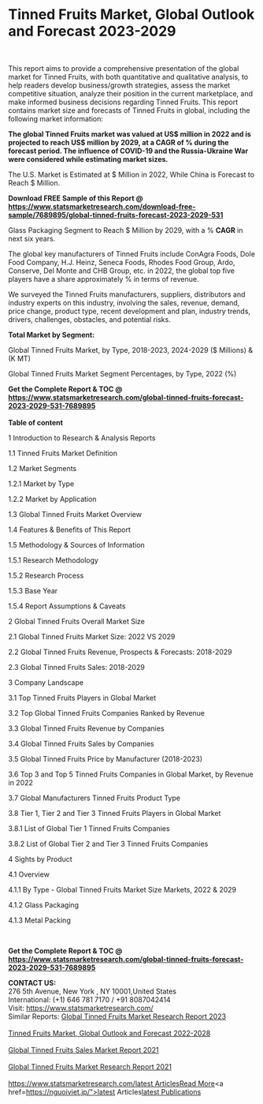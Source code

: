 <h1>Tinned Fruits Market, Global Outlook and Forecast 2023-2029</h1><br/><p>This report aims to provide a comprehensive presentation of the global market for Tinned Fruits, with both quantitative and qualitative analysis, to help readers develop business/growth strategies, assess the market competitive situation, analyze their position in the current marketplace, and make informed business decisions regarding Tinned Fruits. This report contains market size and forecasts of Tinned Fruits in global, including the following market information:</p><p><strong>The global Tinned Fruits market was valued at US$ million in 2022 and is projected to reach US$ million by 2029, at a <strong>CAGR</strong> of % during the forecast period. The influence of COVID-19 and the Russia-Ukraine War were considered while estimating market sizes.</strong></p><p>The U.S. Market is Estimated at $ Million in 2022, While China is Forecast to Reach $ Million.</p><p><strong>Download FREE Sample of this Report @ <a href="https://www.statsmarketresearch.com/download-free-sample/7689895/global-tinned-fruits-forecast-2023-2029-531">https://www.statsmarketresearch.com/download-free-sample/7689895/global-tinned-fruits-forecast-2023-2029-531</a></strong></p><p>Glass Packaging Segment to Reach $ Million by 2029, with a % <strong>CAGR</strong> in next six years.</p><p>The global key manufacturers of Tinned Fruits include ConAgra Foods, Dole Food Company, H.J. Heinz, Seneca Foods, Rhodes Food Group, Ardo, Conserve, Del Monte and CHB Group, etc. in 2022, the global top five players have a share approximately % in terms of revenue.</p><p>We surveyed the Tinned Fruits manufacturers, suppliers, distributors and industry experts on this industry, involving the sales, revenue, demand, price change, product type, recent development and plan, industry trends, drivers, challenges, obstacles, and potential risks.</p><p><strong>Total Market by Segment:</strong></p><p>Global Tinned Fruits Market, by Type, 2018-2023, 2024-2029 ($ Millions) & (K MT)</p><p>Global Tinned Fruits Market Segment Percentages, by Type, 2022 (%)</p><div><b>Get the Complete Report & TOC @ <a href="https://www.statsmarketresearch.com/global-tinned-fruits-forecast-2023-2029-531-7689895">https://www.statsmarketresearch.com/global-tinned-fruits-forecast-2023-2029-531-7689895</a></b></div><br><b>Table of content</b><p>1 Introduction to Research & Analysis Reports<br />
 
  1.1 Tinned Fruits Market Definition<br />
 
  1.2 Market Segments<br />
 
  1.2.1 Market by Type<br />
 
  1.2.2 Market by Application<br />
 
  1.3 Global Tinned Fruits Market Overview<br />
 
  1.4 Features & Benefits of This Report<br />
 
  1.5 Methodology & Sources of Information<br />
 
  1.5.1 Research Methodology<br />
 
  1.5.2 Research Process<br />
 
  1.5.3 Base Year<br />
 
  1.5.4 Report Assumptions & Caveats<br />
 
 2 Global Tinned Fruits Overall Market Size<br />
 
  2.1 Global Tinned Fruits Market Size: 2022 VS 2029<br />
 
  2.2 Global Tinned Fruits Revenue, Prospects & Forecasts: 2018-2029<br />
 
  2.3 Global Tinned Fruits Sales: 2018-2029<br />
 
 3 Company Landscape<br />
 
  3.1 Top Tinned Fruits Players in Global Market<br />
 
  3.2 Top Global Tinned Fruits Companies Ranked by Revenue<br />
 
  3.3 Global Tinned Fruits Revenue by Companies<br />
 
  3.4 Global Tinned Fruits Sales by Companies<br />
 
  3.5 Global Tinned Fruits Price by Manufacturer (2018-2023)<br />
 
  3.6 Top 3 and Top 5 Tinned Fruits Companies in Global Market, by Revenue in 2022<br />
 
  3.7 Global Manufacturers Tinned Fruits Product Type<br />
 
  3.8 Tier 1, Tier 2 and Tier 3 Tinned Fruits Players in Global Market<br />
 
  3.8.1 List of Global Tier 1 Tinned Fruits Companies<br />
 
  3.8.2 List of Global Tier 2 and Tier 3 Tinned Fruits Companies<br />
 
 4 Sights by Product<br />
 
  4.1 Overview<br />
 
  4.1.1 By Type - Global Tinned Fruits Market Size Markets, 2022 & 2029<br />
 
  4.1.2 Glass Packaging<br />
 
  4.1.3 Metal Packing<br />
 
  <br><div><b>Get the Complete Report & TOC @ <a href="https://www.statsmarketresearch.com/global-tinned-fruits-forecast-2023-2029-531-7689895">https://www.statsmarketresearch.com/global-tinned-fruits-forecast-2023-2029-531-7689895</a></b></div></p> <b>CONTACT US:</b><br>276 5th Avenue, New York , NY 10001,United States<br>International: (+1) 646 781 7170 / +91 8087042414<br>Visit: <a href="https://www.statsmarketresearch.com/">https://www.statsmarketresearch.com/</a><br>Similar Reports: <a href="https://www.statsmarketresearch.com/global-tinned-fruits-forecast-2023-2029-531-7689895">Global Tinned Fruits Market Research Report 2023</a><br/><br/><a href="https://www.statsmarketresearch.com/global-tinned-fruits-forecast-2023-2029-531-7689895">Tinned Fruits Market, Global Outlook and Forecast 2022-2028</a><br/><br/><a href="https://www.statsmarketresearch.com/global-tinned-fruits-forecast-2023-2029-531-7689895">Global Tinned Fruits Sales Market Report 2021</a><br/><br/><a href="https://www.statsmarketresearch.com/global-tinned-fruits-forecast-2023-2029-531-7689895">Global Tinned Fruits Market Research Report 2021</a><br/><br/><a href="https://gyeongbokgung.com">https://www.statsmarketresearch.com/</a><a href="https://hallyeomaritime.com">latest Articles</a><a href="https://jingwansa.com">Read More</a><a href=https://nguoiviet.jp/">latest Articles</a><a href="https://www.intelmarketresearch.com/">latest Publications</a>